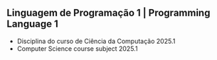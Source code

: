 ## Linguagem de Programação 1 | Programming Language 1
- Disciplina do curso de Ciência da Computação 2025.1
- Computer Science course subject 2025.1
